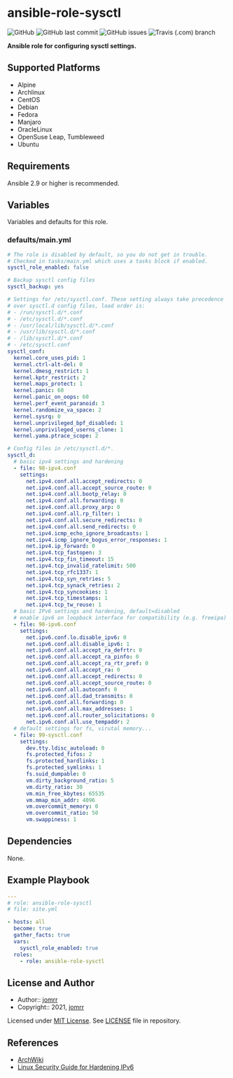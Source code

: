 # ansible-role-sysctl

![GitHub](https://img.shields.io/github/license/jomrr/ansible-role-sysctl) ![GitHub last commit](https://img.shields.io/github/last-commit/jomrr/ansible-role-sysctl) ![GitHub issues](https://img.shields.io/github/issues-raw/jomrr/ansible-role-sysctl) ![Travis (.com) branch](https://img.shields.io/travis/com/jomrr/ansible-role-sysctl/main?label=ansible-lint%20latest)

**Ansible role for configuring sysctl settings.**

## Supported Platforms

- Alpine
- Archlinux
- CentOS
- Debian
- Fedora
- Manjaro
- OracleLinux
- OpenSuse Leap, Tumbleweed
- Ubuntu

## Requirements

Ansible 2.9 or higher is recommended.

## Variables

Variables and defaults for this role.

### defaults/main.yml

```yaml
# The role is disabled by default, so you do not get in trouble.
# Checked in tasks/main.yml which uses a tasks block if enabled.
sysctl_role_enabled: false

# Backup sysctl config files
sysctl_backup: yes

# Settings for /etc/sysctl.conf. These setting always take precedence
# over sysctl.d config files, load order is:
# - /run/sysctl.d/*.conf
# - /etc/sysctl.d/*.conf
# - /usr/local/lib/sysctl.d/*.conf
# - /usr/lib/sysctl.d/*.conf
# - /lib/sysctl.d/*.conf
# - /etc/sysctl.conf
sysctl_conf:
  kernel.core_uses_pid: 1
  kernel.ctrl-alt-del: 0
  kernel.dmesg_restrict: 1
  kernel.kptr_restrict: 2
  kernel.maps_protect: 1
  kernel.panic: 60
  kernel.panic_on_oops: 60
  kernel.perf_event_paranoid: 3
  kernel.randomize_va_space: 2
  kernel.sysrq: 0
  kernel.unprivileged_bpf_disabled: 1
  kernel.unprivileged_userns_clone: 1
  kernel.yama.ptrace_scope: 2

# Config files in /etc/sysctl.d/*.
sysctl_d:
  # basic ipv4 settings and hardening
  - file: 98-ipv4.conf
    settings:
      net.ipv4.conf.all.accept_redirects: 0
      net.ipv4.conf.all.accept_source_route: 0
      net.ipv4.conf.all.bootp_relay: 0
      net.ipv4.conf.all.forwarding: 0
      net.ipv4.conf.all.proxy_arp: 0
      net.ipv4.conf.all.rp_filter: 1
      net.ipv4.conf.all.secure_redirects: 0
      net.ipv4.conf.all.send_redirects: 0
      net.ipv4.icmp_echo_ignore_broadcasts: 1
      net.ipv4.icmp_ignore_bogus_error_responses: 1
      net.ipv4.ip_forward: 0
      net.ipv4.tcp_fastopen: 3
      net.ipv4.tcp_fin_timeout: 15
      net.ipv4.tcp_invalid_ratelimit: 500
      net.ipv4.tcp_rfc1337: 1
      net.ipv4.tcp_syn_retries: 5
      net.ipv4.tcp_synack_retries: 2
      net.ipv4.tcp_syncookies: 1
      net.ipv4.tcp_timestamps: 1
      net.ipv4.tcp_tw_reuse: 1
  # basic IPv6 settings and hardening, default=disabled
  # enable ipv6 on loopback interface for compatibility (e.g. freeipa)
  - file: 98-ipv6.conf
    settings:
      net.ipv6.conf.lo.disable_ipv6: 0
      net.ipv6.conf.all.disable_ipv6: 1
      net.ipv6.conf.all.accept_ra_defrtr: 0
      net.ipv6.conf.all.accept_ra_pinfo: 0
      net.ipv6.conf.all.accept_ra_rtr_pref: 0
      net.ipv6.conf.all.accept_ra: 0
      net.ipv6.conf.all.accept_redirects: 0
      net.ipv6.conf.all.accept_source_route: 0
      net.ipv6.conf.all.autoconf: 0
      net.ipv6.conf.all.dad_transmits: 0
      net.ipv6.conf.all.forwarding: 0
      net.ipv6.conf.all.max_addresses: 1
      net.ipv6.conf.all.router_solicitations: 0
      net.ipv6.conf.all.use_tempaddr: 2
  # default settings for fs, virutal memory...
  - file: 99-sysctl.conf
    settings:
      dev.tty.ldisc_autoload: 0
      fs.protected_fifos: 2
      fs.protected_hardlinks: 1
      fs.protected_symlinks: 1
      fs.suid_dumpable: 0
      vm.dirty_background_ratio: 5
      vm.dirty_ratio: 30
      vm.min_free_kbytes: 65535
      vm.mmap_min_addr: 4096
      vm.overcommit_memory: 0
      vm.overcommit_ratio: 50
      vm.swappiness: 1
```

## Dependencies

None.

## Example Playbook

```yaml
---
# role: ansible-role-sysctl
# file: site.yml

- hosts: all
  become: true
  gather_facts: true
  vars:
    sysctl_role_enabled: true
  roles:
    - role: ansible-role-sysctl
```

## License and Author

- Author:: [jomrr](https://github.com/jomrr/)
- Copyright:: 2021, [jomrr](https://github.com/jomrr/)

Licensed under [MIT License](https://opensource.org/licenses/MIT).
See [LICENSE](https://github.com/jomrr/ansible-role-sysctl/blob/master/LICENSE) file in repository.

## References

- [ArchWiki](https://wiki.archlinux.org/index.php/sysctl)
- [Linux Security Guide for Hardening IPv6](https://linux-audit.com/linux-security-guide-for-hardening-ipv6/)
